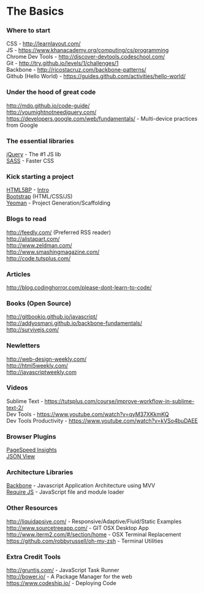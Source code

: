 # The Basics

### Where to start
CSS - http://learnlayout.com/  
JS - https://www.khanacademy.org/computing/cs/programming  
Chrome Dev Tools - http://discover-devtools.codeschool.com/  
Git - http://try.github.io/levels/1/challenges/1  
Backbone - http://ricostacruz.com/backbone-patterns/  
Github (Hello World) - https://guides.github.com/activities/hello-world/  

### Under the hood of great code
http://mdo.github.io/code-guide/  
http://youmightnotneedjquery.com/  
https://developers.google.com/web/fundamentals/ - Multi-device practices from Google  

### The essential libraries
[jQuery](http://learn.jquery.com/about-jquery/how-jquery-works/) - The #1 JS lib  
[SASS](http://sass-lang.com) - Faster CSS  

### Kick starting  a project
[HTML5BP](http://html5boilerplate.com/) - [Intro](https://www.youtube.com/watch?v=WkLO-q2wC80)  
[Bootstrap](http://getbootstrap.com/2.3.2/getting-started.html) (HTML/CSS/JS)  
[Yeoman](http://yeoman.io/) - Project Generation/Scaffolding  

### Blogs to read
http://feedly.com/ (Preferred RSS reader)  
http://alistapart.com/  
http://www.zeldman.com/  
http://www.smashingmagazine.com/  
http://code.tutsplus.com/  

### Articles
http://blog.codinghorror.com/please-dont-learn-to-code/  

### Books (Open Source)
http://gitbookio.github.io/javascript/  
http://addyosmani.github.io/backbone-fundamentals/  
http://survivejs.com/  

### Newletters
http://web-design-weekly.com/  
http://html5weekly.com/  
http://javascriptweekly.com  

### Videos
Sublime Text - https://tutsplus.com/course/improve-workflow-in-sublime-text-2/  
Dev Tools - https://www.youtube.com/watch?v=qyM37XKkmKQ  
Dev Tools Productivity - https://www.youtube.com/watch?v=kVSo4buDAEE  

### Browser Plugins
[PageSpeed Insights](https://chrome.google.com/webstore/detail/pagespeed-insights-by-goo/gplegfbjlmmehdoakndmohflojccocli)  
[JSON View](https://chrome.google.com/webstore/detail/jsonview/chklaanhfefbnpoihckbnefhakgolnmc)  

### Architecture Libraries
[Backbone](http://backbonejs.org) - Javascript Application Architecture using MVV  
[Require JS](http://requirejs.org/) - JavaScript file and module loader  

### Other Resources
http://liquidapsive.com/ - Responsive/Adaptive/Fluid/Static Examples  
http://www.sourcetreeapp.com/ - GIT OSX Desktop App  
http://www.iterm2.com/#/section/home - OSX Terminal Replacement  
https://github.com/robbyrussell/oh-my-zsh - Terminal Utilities  

### Extra Credit Tools
http://gruntjs.com/ - JavaScript Task Runner  
http://bower.io/ - A Package Manager for the web  
https://www.codeship.io/ - Deploying Code  





